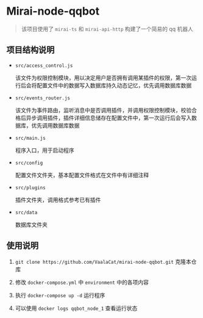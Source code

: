 # Mirai-node-qqbot

> 该项目使用了 `mirai-ts` 和 `mirai-api-http` 构建了一个简易的 qq 机器人

## 项目结构说明

- `src/access_control.js`

    该文件为权限控制模块，用以决定用户是否拥有调用某插件的权限，第一次运行后会将配置文件中的数据写入数据库持久动态记忆，优先调用数据库数据

- `src/events_router.js`

    该文件为事件路由，监听消息中是否调用插件，并调用权限控制模块，校验合格后异步调用插件，插件详细信息储存在配置文件中，第一次运行后会写入数据库，优先调用数据库数据

- `src/main.js`

    程序入口，用于启动程序

- `src/config`

    配置文件文件夹，基本配置文件格式在文件中有详细注释

- `src/plugins`

    插件文件夹，调用格式参考已有插件

- `src/data`

    数据库文件夹

## 使用说明

1. `git clone https://github.com/VaalaCat/mirai-node-qqbot.git` 克隆本仓库

2. 修改 `docker-compose.yml` 中 `environment` 中的各项内容

3. 执行 `docker-compose up -d` 运行程序

4. 可以使用 `docker logs qqbot_node_1` 查看运行状态